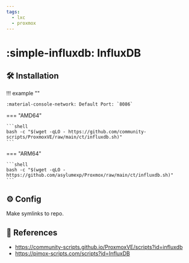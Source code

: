 ```yaml
---
tags:
  - lxc
  - proxmox
---
```

# :simple-influxdb: InfluxDB

## :hammer_and_wrench: Installation

!!! example ""

    :material-console-network: Default Port: `8086`

=== "AMD64"

    ```shell
    bash -c "$(wget -qLO - https://github.com/community-scripts/ProxmoxVE/raw/main/ct/influxdb.sh)"
    ```

=== "ARM64"

    ```shell
    bash -c "$(wget -qLO - https://github.com/asylumexp/Proxmox/raw/main/ct/influxdb.sh)"
    ```

## :gear: Config

Make symlinks to repo.

## :link: References

- <https://community-scripts.github.io/ProxmoxVE/scripts?id=influxdb>
- <https://pimox-scripts.com/scripts?id=InfluxDB>
